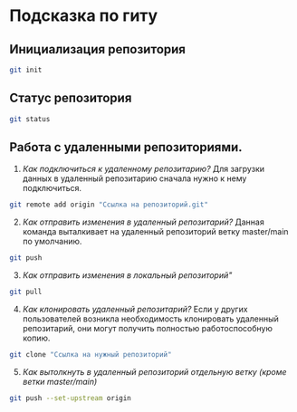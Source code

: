 # Подсказка по гиту

## Инициализация репозитория

```sh
git init
```

## Статус репозитория

```sh
git status
```

## Работа с удаленными репозиториями.
1. *Как подключиться к удаленному репозитарию?*
Для загрузки данных в удаленный репозитарию сначала нужно к нему подключиться.
```sh
git remote add origin "Ссылка на репозиторий.git"
```

2. *Как отправить изменения в удаленный репозитарий?*
Данная команда выталкивает на удаленный репозиторий ветку master/main по умолчанию.
```sh
git push
```

3. *Как отправить изменения в локальный репозиторий"*
```sh
git pull
```

4. *Как клонировать удаленный репозитарий?*
Если у других пользователей возникла необходимость клонировать удаленный репозитарий, они могут получить полностью работоспособную копию.
```sh
git clone "Ссылка на нужный репозиторий"
```

5. *Как вытолкнуть в удаленный репозиторий отдельную ветку (кроме ветки master/main)*
```sh
git push --set-upstream origin
```